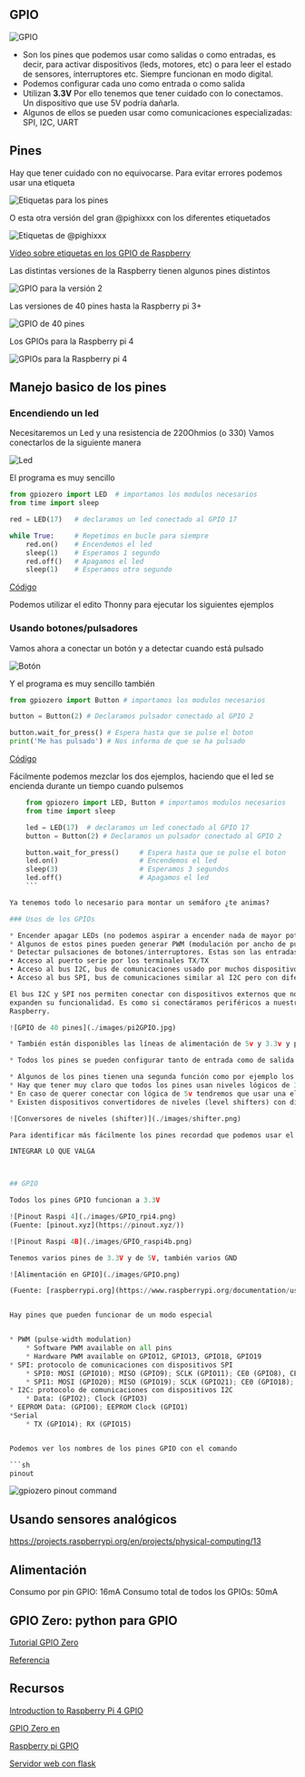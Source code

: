 
## GPIO

![GPIO](./images/GPIORasp.png)

* Son los pines que podemos usar como salidas o como entradas, es decir, para activar dispositivos (leds, motores, etc) o para leer el estado de sensores, interruptores etc. Siempre funcionan en modo digital.
* Podemos configurar cada uno como entrada o como salida
* Utilizan **3.3V** Por ello tenemos que tener cuidado con lo conectamos. Un dispositivo que use 5V podría dañarla.
* Algunos de ellos se pueden usar como comunicaciones especializadas: SPI, I2C, UART



## Pines

Hay que tener cuidado con no equivocarse. Para evitar errores podemos usar una etiqueta

![Etiquetas para los pines](./images/etiquetas.png)

O esta otra versión del gran @pighixxx con los diferentes etiquetados

![Etiquetas de @pighixxx](https://pbs.twimg.com/media/DACXWfzXkAE--mT.jpg)


[Vídeo sobre etiquetas en los GPIO de Raspberry](https://youtu.be/9UiZ7m6UacM)

Las distintas versiones de la Raspberry tienen algunos pines distintos

![GPIO para la versión 2](./images/GPIOV2.png)
	
Las versiones de 40 pines hasta la Raspberry pi 3+

![GPIO de 40 pines](./images/pi2GPIO.jpg)

Los GPIOs para la Raspberry pi 4

![GPIOs para la Raspberry pi 4](./images/GPIO4.webp)

## Manejo basico de los pines

### Encendiendo un led

Necesitaremos un Led y una resistencia de 220Ohmios (o 330) 
Vamos conectarlos de la siguiente manera

![Led](./images/led-gpio17.png)

El programa es muy sencillo

```python
from gpiozero import LED  # importamos los modulos necesarios
from time import sleep

red = LED(17)  	# declaramos un led conectado al GPIO 17

while True:  	# Repetimos en bucle para siempre
	red.on() 	# Encendemos el led
	sleep(1)	# Esperamos 1 segundo
	red.off()	# Apagamos el led
	sleep(1)	# Esperamos otro segundo
```

[Código](https://github.com/javacasm/RaspberryOnline/blob/master/codigo/test_led.py)

Podemos utilizar el edito Thonny para ejecutar los siguientes ejemplos 

### Usando botones/pulsadores

Vamos ahora a conectar un botón y a detectar cuando está pulsado

![Botón](./images/button.png)

Y el programa es muy sencillo también

```python
from gpiozero import Button # importamos los modulos necesarios

button = Button(2) # Declaramos pulsador conectado al GPIO 2

button.wait_for_press() # Espera hasta que se pulse el boton
print('Me has pulsado') # Nos informa de que se ha pulsado
```

[Código](https://github.com/javacasm/RaspberryOnline/blob/master/codigo/Test_boton.py)

Fácilmente podemos mezclar los dos ejemplos, haciendo que el led se encienda durante un tiempo cuando pulsemos

```python
	from gpiozero import LED, Button # importamos modulos necesarios
	from time import sleep

	led = LED(17)  # declaramos un led conectado al GPIO 17
	button = Button(2) # Declaramos un pulsador conectado al GPIO 2

	button.wait_for_press()  	# Espera hasta que se pulse el boton
	led.on()					# Encendemos el led
	sleep(3) 					# Esperamos 3 segundos
	led.off()					# Apagamos el led
	```

Ya tenemos todo lo necesario para montar un semáforo ¿te animas?

### Usos de los GPIOs

* Encender apagar LEDs (no podemos aspirar a encender nada de mayor potencia directamente). Estas son las salidas digitales, capaces de estar en estado alto o bajo.
* Algunos de estos pines pueden generar PWM (modulación por ancho de pulso) protocolo que usan los servos.
* Detectar pulsaciones de botones/interruptores. Estas son las entradas digitales.
• Acceso al puerto serie por los terminales TX/TX
• Acceso al bus I2C, bus de comunicaciones usado por muchos dispositivos
• Acceso al bus SPI, bus de comunicaciones similar al I2C pero con diferentes especificaciones

El bus I2C y SPI nos permiten conectar con dispositivos externos que nos
expanden su funcionalidad. Es como si conectáramos periféricos a nuestra
Raspberry.

![GPIO de 40 pines](./images/pi2GPIO.jpg)

* También están disponibles las líneas de alimentación de 5v y 3.3v y por supuesto tierra.

* Todos los pines se pueden configurar tanto de entrada como de salida.

* Algunos de los pines tienen una segunda función como por ejemplo los etiquetados como SCL y SDA utilizados para I2C y los MOSI, MISO y SCKL utilizados para conectar con dispositivos SPI.
* Hay que tener muy claro que todos los pines usan niveles lógicos de 3.3V y no es seguro conectarlos directamente a 5V, porque las entradas han de ser menores de 3.3V. Igualmente no podemos esperar salidas superiores a 3.3V.
* En caso de querer conectar con lógica de 5v tendremos que usar una electrónica para adaptar niveles.
* Existen dispositivos convertidores de niveles (level shifters) con diferentes tecnologías. Los más antiguos están formados por unas resistencias y unos transistores.

![Conversores de niveles (shifter)](./images/shifter.png)

Para identificar más fácilmente los pines recordad que podemos usar el truco de las etiquetas del que ya hablamos

INTEGRAR LO QUE VALGA



## GPIO

Todos los pines GPIO funcionan a 3.3V

![Pinout Raspi 4](./images/GPIO_rpi4.png)
(Fuente: [pinout.xyz](https://pinout.xyz/))

![Pinout Raspi 4B](./images/GPIO_raspi4b.png)

Tenemos varios pines de 3.3V y de 5V, también varios GND

![Alimentación en GPIO](./images/GPIO.png)

(Fuente: [raspberrypi.org](https://www.raspberrypi.org/documentation/usage/gpio/))


Hay pines que pueden funcionar de un modo especial


* PWM (pulse-width modulation)
    * Software PWM available on all pins
    * Hardware PWM available on GPIO12, GPIO13, GPIO18, GPIO19
* SPI: protocolo de comunicaciones con dispositivos SPI
    * SPI0: MOSI (GPIO10); MISO (GPIO9); SCLK (GPIO11); CE0 (GPIO8), CE1 (GPIO7)
    * SPI1: MOSI (GPIO20); MISO (GPIO19); SCLK (GPIO21); CE0 (GPIO18); CE1 (GPIO17); CE2 (GPIO16)
* I2C: protocolo de comunicaciones con dispositivos I2C
    * Data: (GPIO2); Clock (GPIO3)
* EEPROM Data: (GPIO0); EEPROM Clock (GPIO1)
*Serial
    * TX (GPIO14); RX (GPIO15)


Podemos ver los nombres de los pines GPIO con el comando

```sh
pinout
```

![gpiozero pinout command](./images/gpiozero-pinout.png)

## Usando sensores analógicos

https://projects.raspberrypi.org/en/projects/physical-computing/13

## Alimentación

Consumo por pin GPIO: 16mA
Consumo total de todos los GPIOs: 50mA



## GPIO Zero: python para GPIO

[Tutorial GPIO Zero](https://www.raspberrypi.org/documentation/usage/gpio/python/README.md)

[Referencia](https://gpiozero.readthedocs.io/)


## Recursos

[Introduction to Raspberry Pi 4 GPIO](https://itnext.io/an-introduction-to-raspberry-pi-4-gpio-and-controlling-it-with-node-js-10f2ce41af12)

[GPIO Zero en ](https://www.raspberrypi.org/magpi-issues/Essentials_GPIOZero_v1.pdf)

[Raspberry pi GPIO](http://mbrobotics.es/blog/raspberry-pi-gpios/)

[Servidor web con flask](https://wikitic.github.io/raspberry_pi-webserver-python/)